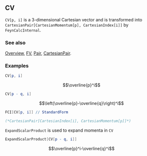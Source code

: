## CV

`CV[p, i]` is a 3-dimensional Cartesian vector and is transformed into `CartesianPair[CartesianMomentum[p], CartesianIndex[i]]` by `FeynCalcInternal`.

### See also

[Overview](Extra/FeynCalc.md), [FV](FV.md), [Pair](Pair.md), [CartesianPair](CartesianPair.md).

### Examples

```mathematica
CV[p, i]
```

$$\overline{p}^i$$

```mathematica
CV[p - q, i]
```

$$\left(\overline{p}-\overline{q}\right)^i$$

```mathematica
FCI[CV[p, i]] // StandardForm

(*CartesianPair[CartesianIndex[i], CartesianMomentum[p]]*)
```

`ExpandScalarProduct` is used to expand momenta in `CV`

```mathematica
ExpandScalarProduct[CV[p - q, i]]
```

$$\overline{p}^i-\overline{q}^i$$
